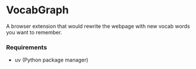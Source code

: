 # VocabGraph
A browser extension that would rewrite the webpage with new vocab words you want to remember.

### Requirements
- uv (Python package manager)

